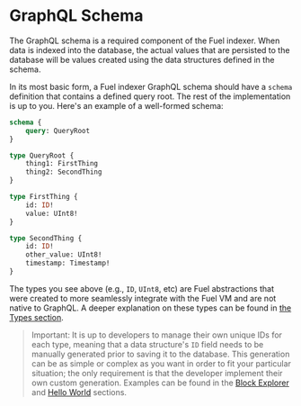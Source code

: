 # GraphQL Schema

The GraphQL schema is a required component of the Fuel indexer. When data is indexed into the database, the actual values that are persisted to the database will be values created using the data structures defined in the schema.

In its most basic form, a Fuel indexer GraphQL schema should have a `schema` definition that contains a defined query root. The rest of the implementation is up to you. Here's an example of a well-formed schema:

```graphql
schema {
    query: QueryRoot
}

type QueryRoot {
    thing1: FirstThing
    thing2: SecondThing
}

type FirstThing {
    id: ID!
    value: UInt8!
}

type SecondThing {
    id: ID!
    other_value: UInt8!
    timestamp: Timestamp!
}
```

The types you see above (e.g., `ID`, `UInt8`, etc) are Fuel abstractions that were created to more seamlessly integrate with the Fuel VM and are not native to GraphQL. A deeper explanation on these
types can be found in [the Types section](../../data-types/types.md).

> Important: It is up to developers to manage their own unique IDs for each type, meaning that a data structure's `ID` field needs to be manually generated prior to saving it to the database. This generation can be as simple or complex as you want in order to fit your particular situation; the only requirement is that the developer implement their own custom generation. Examples can be found in the [Block Explorer](../../../examples/block-explorer.md) and [Hello World](../../../examples/hello-world.md) sections.
